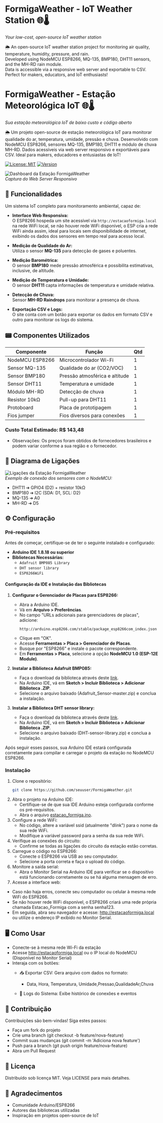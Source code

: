 # FormigaWeather - IoT Weather Station 🌐🌡️  
*Your low-cost, open-source IoT weather station*

🌦️ An open-source IoT weather station project for monitoring air quality, temperature, humidity, pressure, and rain.  
Developed using NodeMCU ESP8266, MQ-135, BMP180, DHT11 sensors, and the MH-RD rain module.  
Data is accessible via a responsive web server and exportable to CSV.  
Perfect for makers, educators, and IoT enthusiasts!  

# FormigaWeather - Estação Meteorológica IoT 🌐🌡️  
*Sua estação meteorológica IoT de baixo custo e código aberto*

🌦️ Um projeto open-source de estação meteorológica IoT para monitorar qualidade do ar, temperatura, umidade, pressão e chuva.   Desenvolvido com NodeMCU ESP8266, sensores MQ-135, BMP180, DHT11 e módulo de chuva MH-RD.   Dados acessíveis via web server responsivo e exportáveis para CSV. Ideal para makers, educadores e entusiastas de IoT!

[![License: MIT](https://img.shields.io/badge/License-MIT-green.svg)](https://opensource.org/licenses/MIT)
[![Version](https://img.shields.io/badge/Version-1.0.0-blue)](https://github.com/jancarauma/FormigaWeather)

![Dashboard da Estação FormigaWeather](estacaoformiga.png)  
*Captura do Web Server Responsivo*

## 🚀 Funcionalidades
Um sistema IoT completo para monitoramento ambiental, capaz de:

- **Interface Web Responsiva:**  
  O ESP8266 hospeda um site acessível via `http://estacaoformiga.local` na rede WiFi local, se não houver rede WiFi disponível, o ESP cria a rede WiFi ainda assim, ideal para locais sem disponibilidade de internet, exibindo os dados dos sensores em tempo real para acesso local.

- **Medição de Qualidade do Ar:**  
  Utiliza o sensor **MQ-135** para detecção de gases e poluentes.

- **Medição Barométrica:**  
  O sensor **BMP180** mede pressão atmosférica e possibilita estimativas, inclusive, de altitude.

- **Medição de Temperatura e Umidade:**  
  O sensor **DHT11** capta informações de temperatura e umidade relativa.

- **Detecção de Chuva:**  
  Sensor **MH-RD Raindrops** para monitorar a presença de chuva.

- **Exportação CSV e Logs:**  
  O site conta com um botão para exportar os dados em formato CSV e outro para monitorar os logs do sistema.

## 📟 Componentes Utilizados
| Componente          | Função                          | Qtd |
|---------------------|---------------------------------|-----|
| NodeMCU ESP8266     | Microcontrolador Wi-Fi          |  1  |
| Sensor MQ-135       | Qualidade do ar (CO2/VOC)       |  1  |
| Sensor BMP180       | Pressão atmosférica e altitude  |  1  |
| Sensor DHT11        | Temperatura e umidade           |  1  |
| Módulo MH-RD        | Detecção de chuva               |  1  |
| Resistor 10kΩ       | Pull-up para DHT11              |  1  |
| Protoboard          | Placa de prototipagem           |  1  |
| Fios jumper         | Fios diversos para conexões     |  1  |

### Custo Total Estimado: R$ 143,48
- Observações: Os preços foram obtidos de fornecedores brasileiros e podem variar conforme a sua região e o fornecedor.

## 🔌 Diagrama de Ligações
![Ligações da Estação FormigaWeather](circuit.png)  
*Exemplo de conexão dos sensores com o NodeMCU:*
- DHT11 ➔ GPIO4 (D2) + resistor 10kΩ
- BMP180 ➔ I2C (SDA: D1, SCL: D2)
- MQ-135 ➔ A0
- MH-RD ➔ D5

## ⚙️ Configuração

### Pré-requisitos

Antes de começar, certifique-se de ter o seguinte instalado e configurado:

- **Arduino IDE 1.8.18 ou superior**
- **Bibliotecas Necessárias:**
  - `Adafruit BMP085 Library`
  - `DHT sensor library`
  - `ESP8266WiFi`

#### Configuração da IDE e Instalação das Bibliotecas

1. **Configurar o Gerenciador de Placas para ESP8266:**
   - Abra a Arduino IDE.
   - Vá em **Arquivo > Preferências**.
   - No campo "URLs adicionais para gerenciadores de placas", adicione:
     ```
     http://arduino.esp8266.com/stable/package_esp8266com_index.json
     ```
   - Clique em "OK".
   - Acesse **Ferramentas > Placa > Gerenciador de Placas**.
   - Busque por "ESP8266" e instale o pacote correspondente.
   - Em **Ferramentas > Placa**, selecione a opção **NodeMCU 1.0 (ESP-12E Module)**.

2. **Instalar a Biblioteca Adafruit BMP085:**
   - Faça o download da biblioteca através deste [link](https://github.com/jancarauma/FormigaWeather/blob/main/Adafruit_Sensor-master.zip).
   - Na Arduino IDE, vá em **Sketch > Incluir Biblioteca > Adicionar Biblioteca .ZIP**.
   - Selecione o arquivo baixado (Adafruit_Sensor-master.zip) e conclua a instalação.

3. **Instalar a Biblioteca DHT sensor library:**
   - Faça o download da biblioteca através deste [link](https://github.com/jancarauma/FormigaWeather/blob/main/DHT-sensor-library.zip).
   - Na Arduino IDE, vá em **Sketch > Incluir Biblioteca > Adicionar Biblioteca .ZIP**.
   - Selecione o arquivo baixado (DHT-sensor-library.zip) e conclua a instalação.

Após seguir esses passos, sua Arduino IDE estará configurada corretamente para compilar e carregar o projeto da estação no NodeMCU ESP8266.

### Instalação
1. Clone o repositório:
   ```bash
   git clone https://github.com/seuuser/FormigaWeather.git
   ```
2. Abra o projeto na Arduino IDE:
   - Certifique-se de que sua IDE Arduino esteja configurada conforme os pré-requisitos.
   - Abra o arquivo [estacao_formiga.ino](estacao_formiga.ino).
3. Configure a rede WiFi:
   - No código, altere a variável ssid (atualmente "dlink") para o nome da sua rede WiFi.
   - Modifique a variável password para a senha da sua rede WiFi.
4. Verifique as conexões do circuito:
   - Confirme se todas as ligações do circuito da estação estão corretas.
5. Carregue o código no ESP8266:
   - Conecte o ESP8266 via USB ao seu computador.
   - Selecione a porta correta e faça o upload do código.
6. Monitore a saída serial:
   - Abra o Monitor Serial na Arduino IDE para verificar se o dispositivo está funcionando corretamente ou se há alguma mensagem de erro.
7. Acesse a interface web:
  - Caso não haja erros, conecte seu computador ou celular à mesma rede WiFi do ESP8266.
  - Se não houver rede WiFi disponível, o ESP8266 criará uma rede própria chamada Estacao_Formiga com a senha senha123.
  - Em seguida, abra seu navegador e acesse: http://estacaoformiga.local ou utilize o endereço IP exibido no Monitor Serial.

## 🖥️ Como Usar
- Conecte-se à mesma rede Wi-Fi da estação
- Acesse http://estacaoformiga.local ou o IP local do NodeMCU (Disponível no Monitor Serial)
- Interaja com os botões:
  - 📥 Exportar CSV: Gera arquivo com dados no formato:
    - Data, Hora, Temperatura, Umidade,Pressao,QualidadeAr,Chuva

  - 📜 Logs do Sistema: Exibe histórico de conexões e eventos

## 🌟 Contribuição
Contribuições são bem-vindas! Siga estes passos:

- Faça um fork do projeto
- Crie uma branch (git checkout -b feature/nova-feature)
- Commit suas mudanças (git commit -m 'Adiciona nova feature')
- Push para a branch (git push origin feature/nova-feature)
- Abra um Pull Request

## 📄 Licença
Distribuído sob licença MIT. Veja LICENSE para mais detalhes.

## 🙌 Agradecimentos
- Comunidade Arduino/ESP8266
- Autores das bibliotecas utilizadas
- Inspiração em projetos open-source de IoT
